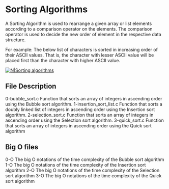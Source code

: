 # Sorting Algorithms

A Sorting Algorithm is used to rearrange a given array or list elements according to a comparison operator on the elements. The comparison operator is used to decide the new order of element in the respective data structure.

For example: The below list of characters is sorted in increasing order of their ASCII values. That is, the character with lesser ASCII value will be placed first than the character with higher ASCII value.

[![N|Sorting algorithms](https://www.geeksforgeeks.org/wp-content/uploads/sorting-algorithms.jpg)](https://www.geeksforgeeks.org/sorting-algorithms/)

## File Description

0-bubble_sort.c Function that sorts an array of integers in ascending order using the Bubble sort algorithm.
1-insertion_sort_list.c Function that sorts a doubly linked list of integers in ascending order using the Insertion sort algorithm.
2-selection_sort.c Function that sorts an array of integers in ascending order using the Selection sort algorithm.
3-quick_sort.c Function that sorts an array of integers in ascending order using the Quick sort algorithm

## Big O files


0-O The big O notations of the time complexity of the Bubble sort algorithm
1-O The big O notations of the time complexity of the Insertion sort algorithm
2-O The big O notations of the time complexity of the Selection sort algorithm
3-O The big O notations of the time complexity of the Quick sort algorithm
